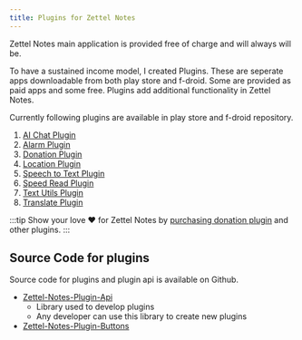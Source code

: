 ```yaml
---
title: Plugins for Zettel Notes
---
```


Zettel Notes main application is provided free of charge and will always will be.

To have a sustained income model, I created Plugins. These are seperate apps downloadable from both play store and f-droid. Some are provided as paid apps and some free. Plugins add additional functionality in Zettel Notes. 

Currently following plugins are available in play store and f-droid repository.

1. [AI Chat Plugin](./chat-ai-plugin.md)
1. [Alarm Plugin](./alarm-plugin.md)
2. [Donation Plugin](./donation-plugin.md)
3. [Location Plugin](./location-plugin.md)
4. [Speech to Text Plugin](./speech-to-text-plugin.md)
5. [Speed Read Plugin](./speed-read-plugin.md)
6. [Text Utils Plugin](./text-utils.md)
7. [Translate Plugin](./translate-plugin.md)

:::tip
Show your love ❤️ for Zettel Notes   by [purchasing donation plugin](https://play.google.com/store/apps/details?id=org.eu.thedoc.zettelnotes.buttons.dummy) and other plugins.
:::

## Source Code for plugins

Source code for plugins and plugin api is available on Github.
- [Zettel-Notes-Plugin-Api <i class='fa fa-github'></i>](https://github.com/damionx7/Zettel-Notes-Plugin-Api)
  - Library used to develop plugins
  - Any developer can use this library to create new plugins
- [Zettel-Notes-Plugin-Buttons <i class='fa fa-github'></i>](https://github.com/damionx7/Zettel-Notes-Plugin-Buttons/)
